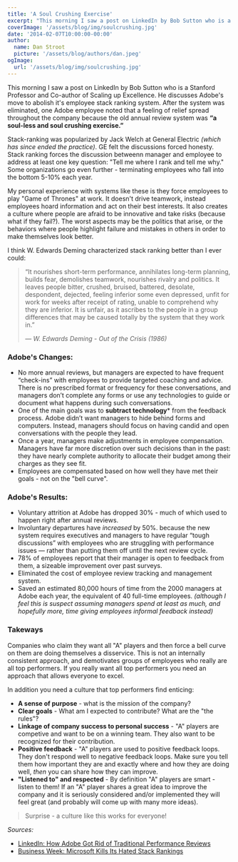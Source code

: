 ```yaml
---
title: 'A Soul Crushing Exercise'
excerpt: "This morning I saw a post on LinkedIn by Bob Sutton who is a Stanford Professor and Co-author of Scaling up Excellence.  He discusses Adobe's move to abolish it's employee stack ranking system.  After the system was eliminated, one Adobe employee noted that a feeling of relief spread throughout the company because the old annual review system was “a soul-less and soul crushing exercise.”"
coverImage: '/assets/blog/img/soulcrushing.jpg'
date: '2014-02-07T10:00:00-00:00'
author:
  name: Dan Stroot
  picture: '/assets/blog/authors/dan.jpeg'
ogImage:
  url: '/assets/blog/img/soulcrushing.jpg'
---
```


This morning I saw a post on LinkedIn by Bob Sutton who is a Stanford Professor and Co-author of Scaling up Excellence.  He discusses Adobe's move to abolish it's employee stack ranking system.  After the system was eliminated, one Adobe employee noted that a feeling of relief spread throughout the company because the old annual review system was **“a soul-less and soul crushing exercise.”**

Stack-ranking was popularized by Jack Welch at General Electric _(which has since ended the practice)_.  GE felt the discussions forced honesty. Stack ranking forces the discussion betweenn manager and employee to address at least one key question: "Tell me where I rank and tell me why."  Some organizations go even further - terminating employees who fall into the bottom 5-10% each year.  

My personal experience with systems like these is they force employees to play "Game of Thrones" at work.  It doesn't drive teamwork, instead employees hoard information and act on their best interests.  It also creates a culture where people are afraid to be innovative and take risks (because what if they fail?). The worst aspects may be the politics that arise, or the behaviors where people highlight failure and mistakes in others in order to make themselves look better.  

I think W. Edwards Deming characterized stack ranking better than I ever could:

> “It nourishes short-term performance, annihilates long-term planning, builds fear, demolishes teamwork, nourishes rivalry and politics. It leaves people bitter, crushed, bruised, battered, desolate, despondent, dejected, feeling inferior some even depressed, unfit for work for weeks after receipt of rating, unable to comprehend why they are inferior. It is unfair, as it ascribes to the people in a group differences that may be caused totally by the system that they work in.”
>
> <cite>&mdash; W. Edwards Deming - Out of the Crisis (1986)</cite>

### Adobe's Changes:

* No more annual reviews, but managers are expected to have frequent “check-ins” with employees to provide targeted coaching and advice. There is no prescribed format or frequency for these conversations, and managers don’t complete any forms or use any technologies to guide or document what happens during such conversations.
* One of the main goals was to **subtract technology*** from the feedback process.  Adobe didn’t want managers to hide behind forms and computers. Instead, managers should focus on having candid and open conversations with the people they lead.
* Once a year, managers make adjustments in employee compensation. Managers have far more discretion over such decisions than in the past: they have nearly complete authority to allocate their budget among their charges as they see fit.
* Employees are compensated based on how well they have met their goals - not on the "bell curve".

### Adobe's Results:

* Voluntary attrition at Adobe has dropped 30% - much of which used to happen right after annual reviews.
* Involuntary departures have _increased_ by 50%. because the new system requires executives and managers to have regular “tough discussions” with employees who are struggling with performance issues — rather than putting them off until the next review cycle.
* 78% of employees report that their manager is open to feedback from them, a sizeable improvement over past surveys.
* Eliminated the cost of employee review tracking and management system.
* Saved an estimated 80,000 hours of time from the 2000 managers at Adobe each year, the equivalent of 40 full-time employees. _(although I feel this is suspect assuming managers spend at least as much, and hopefully more, time giving employees informal feedback instead)_

### Takeways

Companies who claim they want all "A" players and then force a bell curve on them are doing themselves a disservice.  This is not an internally consistent approach, and demotivates groups of employees who really are all top performers. If you really want all top performers you need an approach that allows everyone to excel.

In addition you need a culture that top performers find enticing:

* **A sense of purpose** - what is the mission of the company?  
* **Clear goals** - What am I expected to contribute? What are the "the rules"?
* **Linkage of company success to personal success** - "A" players are competive and want to be on a winning team. They also want to be recognized for their contribution.
* **Positive feedback** - "A" players are used to positive feedback loops.  They don't respond well to negative feedback loops.  Make sure you tell them how important they are and exactly where and how they are doing well, _then_ you can share how they can improve.  
* **"Listened to" and respected** - By definition "A" players are smart - listen to them!  If an "A" player shares a great idea to improve the company and it is seriously considered and/or implemented they will feel great (and probably will come up with many more ideas).

> Surprise - a culture like this works for everyone!


_Sources:_

* [LinkedIn: How Adobe Got Rid of Traditional Performance Reviews](https://www.linkedin.com/today/post/article/20140206114808-15893932-how-adobe-got-rid-of-traditional-performance-reviews?trk=object-title)
* [Business Week: Microsoft Kills Its Hated Stack Rankings](http://www.businessweek.com/articles/2013-11-13/microsoft-kills-its-hated-stack-rankings-dot-does-anyone-do-employee-reviews-right)
